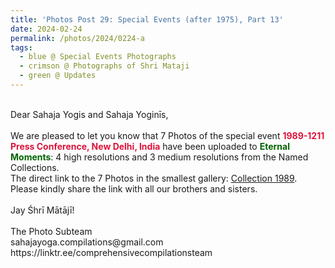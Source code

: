 ```yaml
---
title: 'Photos Post 29: Special Events (after 1975), Part 13'
date: 2024-02-24
permalink: /photos/2024/0224-a
tags:
  - blue @ Special Events Photographs
  - crimson @ Photographs of Shri Mataji
  - green @ Updates
---
```


<p>
<br>
Dear Sahaja Yogis and Sahaja Yoginīs,<br>
<br>
We are pleased to let you know that 7 Photos of the special event <font color="Crimson"><b>1989-1211 Press Conference, New Delhi, India</b></font> have been uploaded to <font color="DarkGreen"><b>Eternal Moments</b></font>: 4 high resolutions and 3 medium resolutions from the Named Collections.<br>
The direct link to the 7 Photos in the smallest gallery: <a href="https://eternalmoments.smugmug.com/Collections/Yogi-Mahajan-Collection/1989">Collection 1989</a>.<br>
Please kindly share the link with all our brothers and sisters.<br>
<br>
Jay Śhrī Mātājī!<br>
<br>
The Photo Subteam<br>
sahajayoga.compilations@gmail.com<br>
https://linktr.ee/comprehensivecompilationsteam
</p>